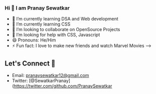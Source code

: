 ### Hi 👋 I am Pranay Sewatkar



- 🔭 I’m currently learning DSA and Web development
- 🌱 I’m currently learning CSS 
- 👯 I’m looking to collaborate on OpenSource Projects
- 🤔 I’m looking for help with CSS, Javascript
- 😄 Pronouns: He/Him
- ⚡ Fun fact: I love to make new friends and watch Marvel Movies
-->
## Let's Connect 🤝
- Email: pranaysewatkar12@gmail.com
- Twitter: [@SewatkarPranay](https://twitter.com/github.com/PranaySewatkar

